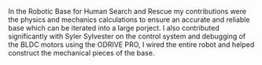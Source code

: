 In the Robotic Base for Human Search and Rescue my contributions were the physics and mechanics calculations to ensure an accurate and reliable base which can be iterated into a large porject. I also contributed significantly
with Syler Sylvester on the control system and debugging of the BLDC motors using the ODRIVE PRO, I wired the entire robot and helped construct the mechanical pieces of the base.
